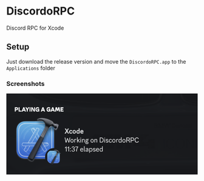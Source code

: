 # DiscordoRPC
Discord RPC for Xcode

## Setup
Just download the release version and move the `DiscordoRPC.app` to the `Applications` folder

### Screenshots
![DiscordoRPC](assets/discordoRPC.png?raw=true "DiscordoRPC")
